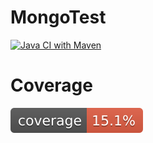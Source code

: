 # MongoTest
[![Java CI with Maven](https://github.com/s18552/MongoTest/actions/workflows/maven.yml/badge.svg)](https://github.com/s18552/MongoTest/actions/workflows/maven.yml)

# Coverage
[![Coverage](.github/badges/jacoco.svg)](https://github.com/s18552/MongoTest/actions/workflows/build.yml)
